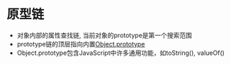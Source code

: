 # 原型链

- 对象内部的属性查找链, 当前对象的prototype是第一个搜索范围
- prototype链的顶层指向内置[Object.prototype](javascript_object.md)
- Object.prototype包含JavaScript中许多通用功能，如toString(), valueOf()